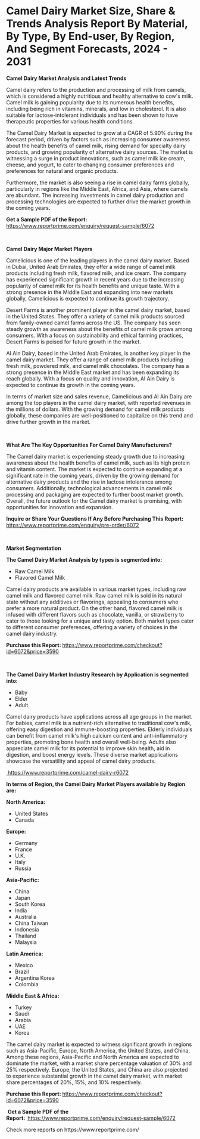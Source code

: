 <p><h1>Camel Dairy Market Size, Share & Trends Analysis Report By Material, By Type, By End-user, By Region, And Segment Forecasts, 2024 - 2031</h1></p><p><strong>Camel Dairy Market Analysis and Latest Trends</strong></p>
<p><p>Camel dairy refers to the production and processing of milk from camels, which is considered a highly nutritious and healthy alternative to cow's milk. Camel milk is gaining popularity due to its numerous health benefits, including being rich in vitamins, minerals, and low in cholesterol. It is also suitable for lactose-intolerant individuals and has been shown to have therapeutic properties for various health conditions.</p><p>The Camel Dairy Market is expected to grow at a CAGR of 5.90% during the forecast period, driven by factors such as increasing consumer awareness about the health benefits of camel milk, rising demand for specialty dairy products, and growing popularity of alternative dairy sources. The market is witnessing a surge in product innovations, such as camel milk ice cream, cheese, and yogurt, to cater to changing consumer preferences and preferences for natural and organic products.</p><p>Furthermore, the market is also seeing a rise in camel dairy farms globally, particularly in regions like the Middle East, Africa, and Asia, where camels are abundant. The increasing investments in camel dairy production and processing technologies are expected to further drive the market growth in the coming years.</p></p>
<p><strong>Get a Sample PDF of the Report:&nbsp;</strong> <a href="https://www.reportprime.com/enquiry/request-sample/6072">https://www.reportprime.com/enquiry/request-sample/6072</a></p>
<p>&nbsp;</p>
<p><strong>Camel Dairy Major Market Players</strong></p>
<p><p>Camelicious is one of the leading players in the camel dairy market. Based in Dubai, United Arab Emirates, they offer a wide range of camel milk products including fresh milk, flavored milk, and ice cream. The company has experienced significant growth in recent years due to the increasing popularity of camel milk for its health benefits and unique taste. With a strong presence in the Middle East and expanding into new markets globally, Camelicious is expected to continue its growth trajectory.</p><p>Desert Farms is another prominent player in the camel dairy market, based in the United States. They offer a variety of camel milk products sourced from family-owned camel farms across the US. The company has seen steady growth as awareness about the benefits of camel milk grows among consumers. With a focus on sustainability and ethical farming practices, Desert Farms is poised for future growth in the market.</p><p>Al Ain Dairy, based in the United Arab Emirates, is another key player in the camel dairy market. They offer a range of camel milk products including fresh milk, powdered milk, and camel milk chocolates. The company has a strong presence in the Middle East market and has been expanding its reach globally. With a focus on quality and innovation, Al Ain Dairy is expected to continue its growth in the coming years.</p><p>In terms of market size and sales revenue, Camelicious and Al Ain Dairy are among the top players in the camel dairy market, with reported revenues in the millions of dollars. With the growing demand for camel milk products globally, these companies are well-positioned to capitalize on this trend and drive further growth in the market.</p></p>
<p>&nbsp;</p>
<p><strong>What Are The Key Opportunities For Camel Dairy Manufacturers?</strong></p>
<p><p>The Camel dairy market is experiencing steady growth due to increasing awareness about the health benefits of camel milk, such as its high protein and vitamin content. The market is expected to continue expanding at a significant rate in the coming years, driven by the growing demand for alternative dairy products and the rise in lactose intolerance among consumers. Additionally, technological advancements in camel milk processing and packaging are expected to further boost market growth. Overall, the future outlook for the Camel dairy market is promising, with opportunities for innovation and expansion.</p></p>
<p><strong>Inquire or Share Your Questions If Any Before Purchasing This Report:</strong> <a href="https://www.reportprime.com/enquiry/pre-order/6072">https://www.reportprime.com/enquiry/pre-order/6072</a></p>
<p>&nbsp;</p>
<p><strong>Market Segmentation</strong></p>
<p><strong>The Camel Dairy Market Analysis by types is segmented into:</strong></p>
<p><ul><li>Raw Camel Milk</li><li>Flavored Camel Milk</li></ul></p>
<p><p>Camel dairy products are available in various market types, including raw camel milk and flavored camel milk. Raw camel milk is sold in its natural state without any additives or flavorings, appealing to consumers who prefer a more natural product. On the other hand, flavored camel milk is infused with different flavors such as chocolate, vanilla, or strawberry to cater to those looking for a unique and tasty option. Both market types cater to different consumer preferences, offering a variety of choices in the camel dairy industry.</p></p>
<p><strong>Purchase this Report:&nbsp;</strong><a href="https://www.reportprime.com/checkout?id=6072&price=3590">https://www.reportprime.com/checkout?id=6072&price=3590</a></p>
<p>&nbsp;</p>
<p><strong>The Camel Dairy Market Industry Research by Application is segmented into:</strong></p>
<p><ul><li>Baby</li><li>Elder</li><li>Adult</li></ul></p>
<p><p>Camel dairy products have applications across all age groups in the market. For babies, camel milk is a nutrient-rich alternative to traditional cow's milk, offering easy digestion and immune-boosting properties. Elderly individuals can benefit from camel milk's high calcium content and anti-inflammatory properties, promoting bone health and overall well-being. Adults also appreciate camel milk for its potential to improve skin health, aid in digestion, and boost energy levels. These diverse market applications showcase the versatility and appeal of camel dairy products.</p></p>
<p><a href="https://www.reportprime.com/camel-dairy-r6072">&nbsp;https://www.reportprime.com/camel-dairy-r6072</a></p>
<p><strong>In terms of Region, the Camel Dairy Market Players available by Region are:</strong></p>
<p>
    <p> <strong> North America: </strong>
        <ul>
            <li>United States</li>
            <li>Canada</li>
        </ul>
        </p> 
    <p> <strong> Europe: </strong>
        <ul>
            <li>Germany</li>
            <li>France</li>
            <li>U.K.</li>
            <li>Italy</li>
            <li>Russia</li>
        </ul>
        </p> 
    <p> <strong> Asia-Pacific: </strong>
        <ul>
            <li>China</li>
            <li>Japan</li>
            <li>South Korea</li>
            <li>India</li>
            <li>Australia</li>
            <li>China Taiwan</li>
            <li>Indonesia</li>
            <li>Thailand</li>
            <li>Malaysia</li>
        </ul>
        </p> 
    <p> <strong> Latin America: </strong>
        <ul>
            <li>Mexico</li>
            <li>Brazil</li>
            <li>Argentina Korea</li>
            <li>Colombia</li>
        </ul>
        </p> 
    <p> <strong> Middle East & Africa: </strong>
        <ul>
            <li>Turkey</li>
            <li>Saudi</li>
            <li>Arabia</li>
            <li>UAE</li>
            <li>Korea</li>
        </ul>
    </p>
    </p>
<p><p>The camel dairy market is expected to witness significant growth in regions such as Asia-Pacific, Europe, North America, the United States, and China. Among these regions, Asia-Pacific and North America are expected to dominate the market, with a market share percentage valuation of 30% and 25% respectively. Europe, the United States, and China are also projected to experience substantial growth in the camel dairy market, with market share percentages of 20%, 15%, and 10% respectively.</p></p>
<p><strong>Purchase this Report: </strong><a href="https://www.reportprime.com/checkout?id=6072&price=3590">https://www.reportprime.com/checkout?id=6072&price=3590</a></p>
<p>&nbsp;<strong>Get a Sample PDF of the Report:&nbsp;&nbsp;</strong><a href="https://www.reportprime.com/enquiry/request-sample/6072">https://www.reportprime.com/enquiry/request-sample/6072</a></p>
<p><strong></strong></p>
<p>Check more reports on https://www.reportprime.com/</p>